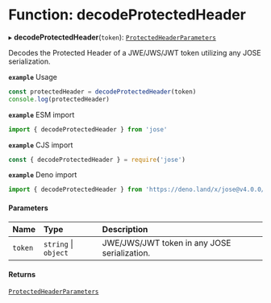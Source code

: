 # Function: decodeProtectedHeader

▸ **decodeProtectedHeader**(`token`): [`ProtectedHeaderParameters`](../types/util_decode_protected_header.ProtectedHeaderParameters.md)

Decodes the Protected Header of a JWE/JWS/JWT token utilizing any JOSE serialization.

**`example`** Usage
```js
const protectedHeader = decodeProtectedHeader(token)
console.log(protectedHeader)
```

**`example`** ESM import
```js
import { decodeProtectedHeader } from 'jose'
```

**`example`** CJS import
```js
const { decodeProtectedHeader } = require('jose')
```

**`example`** Deno import
```js
import { decodeProtectedHeader } from 'https://deno.land/x/jose@v4.0.0/index.ts'
```

#### Parameters

| Name | Type | Description |
| :------ | :------ | :------ |
| `token` | `string` \| `object` | JWE/JWS/JWT token in any JOSE serialization. |

#### Returns

[`ProtectedHeaderParameters`](../types/util_decode_protected_header.ProtectedHeaderParameters.md)
